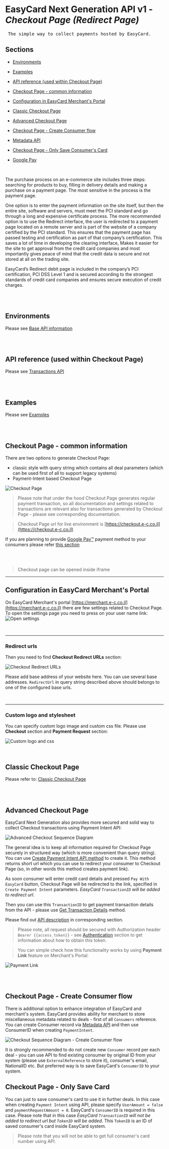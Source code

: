 EasyCard Next Generation API v1 - _Checkout Page (Redirect Page)_
=================================================================

<pre> The simple way to collect payments hosted by EasyCard. </pre>

Sections
-------------------------------
- [Environments](Readme.md#environments)

- [Examples](Readme.md#examples)

- [API reference (used within Checkout Page)](TransactionsApi.md#transactionsapi)

- [Checkout Page - common information](#checkout-page---common-information)

- [Configuration in EasyCard Merchant's Portal](#configuration-in-easycard-merchants-portal)

- [Classic Checkout Page](ClassicCheckoutPage.md) 

- [Advanced Checkout Page](#advanced-checkout-page)

- [Checkout Page - Create Consumer flow](#checkout-page---create-consumer-flow)

- [Metadata API](MetadataApi.md)

- [Checkout Page - Only Save Consumer's Card](#checkout-page---only-save-card)

- [Google Pay](GooglePay.md)


<br/>

The purchase process on an e-commerce site includes three steps: searching for products to buy, filling in delivery details and making a purchase on a payment page. 
The most sensitive in the process is the payment page.

One option is to enter the payment information on the site itself, but then the entire site, software and servers, must meet the PCI standard and go through a long and expensive certificate process. 
The more recommended option is to use the Redirect interface, the user is redirected to a payment page located on a remote server and is part of the website of a company certified by the PCI standard. This ensures that the payment page has passed testing and certification as part of that company’s certification. 
This saves a lot of time in developing the clearing interface,
Makes it easier for the site to get approval from the credit card companies and most importantly gives peace of mind that the credit data is secure and not stored at all on the trading site.  


EasyCard’s Redirect debit page is included in the company’s PCI certification, PCI DSS Level 1 and is secured according to the strongest standards of credit card companies and ensures secure execution of credit charges. 

<br/><br/>

Environments
-------------------------------

Please see [Base API information](Readme.md#environments)

<br/><br/>

API reference (used within Checkout Page)
-------------------------------

Please see [Transactions API](TransactionsApi.md)

<br/><br/>

Examples
-----------------------------------------------------------------

Please see [Examples](Readme.md#examples)

<br/><br/>


Checkout Page - common information
-------------------------------

There are two options to generate Checkout Page:
 - classic style with query string which contains all deal parameters (which can be used first of all to support legacy systems)
 - Payment-Intent based Checkout Page

![Checkout Page](images/CheckoutPage.PNG) 

> Please note that under the hood Checkout Page generates regular payment transaction, so all documentation and settings related to transactions are relevant also for transactions generated by Checkout Page - please see corresponding documentation.

> Checkout Page url for live environment is [https://checkout.e-c.co.il](https://checkout.e-c.co.il)

<!-- <div style="page-break-after: always;"></div> -->
If you are planning to provide [Google Pay&trade;](https://developers.google.com/pay) payment method to your consumers please refer [this section](GooglePay.md)

<br/><br/>

> Checkout page can be opened inside iframe

- - -

Configuration in EasyCard Merchant's Portal
-------------------------------------------

On EasyCard Merchant's portal [https://merchant.e-c.co.il](https://merchant.e-c.co.il) there are few settings related to Checkout Page. To open the settings page you need to press on your user name link:
![Open settings](images/OpenSettings.PNG)

<br/>

- - -

### Redirect urls

Then you need to find **Checkout Redirect URLs** section:

![Checkout Redirect URLs](images/CheckoutRedirectURLs.PNG)

Please add base address of your website here. You can use several base addresses. ``RedirectUrl`` in query string described above should belongs to one of the configured base urls.

<br/>

- - -

### Custom logo and stylesheet

You can specify custom logo image and custom css file. Please use **Checkout** section and **Payment Request** section:

![Custom logo and css](images/CustomLogoAndCss.PNG)

<br/>

Classic Checkout Page
-------------------------------------------

Please refer to: [Classic Checkout Page](ClassicCheckoutPage.md) 

<br/><br/>

Advanced Checkout Page
-------------------------------------------

EasyCard Next Generation also provides more secured and solid way to collect Checkout transactions using Payment Intent API:

![Advanced Checkout Sequence Diagram](images/AdvancedCheckoutSequenceDiagram.svg) 

The general idea is to keep all information required for Checkout Page securely in structured way (which is more convenient than query string). You can use [Create Payment Intent API method](TransactionsApi.md#create-payment-link-to-checkout-page) to create it. This method returns short url which you can use to redirect your consumer to Checkout Page (so, in other words this method creates payment link).

As soon consumer will enter credit card details and pressed `Pay With EasyCard` button, Checkout Page will be redirected to the link, specified in `Create Payment Intent` parameters. _EasyCard `TransactionID` will be added to redirect url_.

Then you can use this `TransactionID` to get payment transaction details from the API - please use [Get Transaction Details](TransactionsApi.md#get-payment-transaction-details) method.

Please find out [API description](TransactionsApi.md) in corresponding section.

> Please note, all request should be secured with Authorization header `Bearer {{access_token}}` - see [Authentication](Readme.md#authentication) section to get information about how to obtain this token.

> You can simple check how this functionality works by using **Payment Link** feature on Merchant's Portal:

![Payment Link](images/PaymentLink.PNG)

<br/><br/>

Checkout Page - Create Consumer flow
-------------------------------------------

There is additional option to enhance integration of EasyCard and merchant's system. EasyCard provides ability for merchant to store miscellaneous metadata related to deals - first of all `Consumers` reference. You can create Consumer record via [Metadata API](MetadataApi.md) and then use ConsumerID when creating `PaymentIntent`.

![Checkout Sequence Diagram - Create Consumer flow](images/CheckoutSequenceWithConsumerDiagram.svg) 

It is strongly recommended to do not create new `Consumer` record per each deal - you can use API to find existing consumer by original ID from your system (please use `ExternalReference` to store it), consumer's email, NationalID etc. But preferred way is to save EasyCard's `ConsumerID` to your system.


Checkout Page - Only Save Card
-------------------------------------------

You can just to save consumer's card to use it in further deals. In this case when creating `Payment Intent` using API, please specify `UserAmount = false` and `paymentRequestAmount = 0`. EasyCard's `ConsumerID` is required in this case. Please note that in this case _EasyCard `TransactionID` will not be added to redirect url but `TokenID` will be added_. This `TokenID` is an ID of saved consumer's card inside EasyCard system.

> Please note that you will not be able to get full consumer's card number using API.

